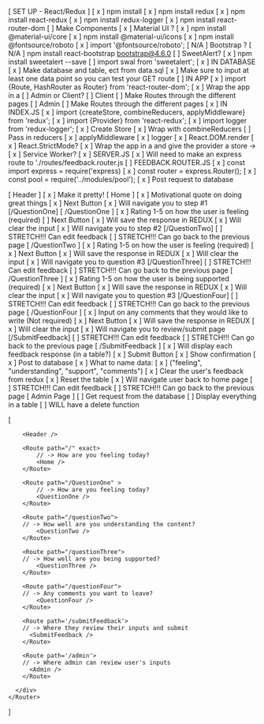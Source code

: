 [ SET UP - React/Redux ]
    [ x ] npm install
    [ x ] npm install redux 
    [ x ] npm install react-redux
    [ x ] npm install redux-logger
    [ x ] npm install react-router-dom
    [  ] Make Components
    [ x ] Material UI ?
        [ x ] npm install @material-ui/core
        [ x ] npm install @material-ui/icons
        [ x ] npm install @fontsource/roboto
            [ x ] import '@fontsource/roboto';
    [ N/A ] Bootstrap ?
        [ N/A ] npm install react-bootstrap bootstrap@4.6.0
    [ ] SweetAlert?
        [ x ] npm install sweetalert --save
        [ ] import swal from 'sweetalert';
    [ x ] IN DATABASE
        [ x ] Make database and table, ect from data.sql
        [ x ] Make sure to input at least one data point so you can test your GET route
    [ ] IN APP
        [ x ] import {Route, HashRouter as Router} from 'react-router-dom';
        [ x ] Wrap the app in a <Router>
        [ ] Admin or Client?
            [ ] Client
                [ ] Make Routes through the different pages
            [ ] Admin
                [ ] Make Routes through the different pages
    [ x ] IN INDEX.JS 
        [ x ] import {createStore, combineReducers, applyMiddleware} from 'redux';
        [ x ] import {Provider} from 'react-redux';
        [ x ] import logger from 'redux-logger';
        [ x ] Create Store
            [ x ] Wrap with combineReducers
                [ ] Pass in reducers
            [ x ] applyMiddleware
                [ x ] logger
        [ x ] React.DOM.render
            [ x ] React.StrictMode?
            [ x ] Wrap the app in a <Provider> and give the provider a store -> <Provider store={store}>
            [ x ] Service Worker?
    [ x ] SERVER.JS
        [ x ] Will need to make an express route to './routes/feedback.router.js
    [ ] FEEDBACK.ROUTER.JS
        [ x ] const import express = require('express)
        [ x ] const router = express.Router();
        [ x ] const pool = require('../modules/pool');
        [ x ] Post request to database

[ Header ] 
    [ x ] Make it pretty!
[ Home ]
    [ x ] Motivational quote on doing great things
    [ x ] Next Button
        [ x ] Will navigate you to step #1 [/QuestionOne]
[ /QuestionOne ]
    [ x ] Rating 1-5 on how the user is feeling (required)
    [ ] Next Button
        [ x ] Will save the response in REDUX
        [ x ] Will clear the input
        [ x ] Will navigate you to step #2 [/QuestionTwo]
    [ ] STRETCH!!! Can edit feedback
    [ ] STRETCH!!! Can go back to the previous page
[ /QuestionTwo ]
    [ x ] Rating 1-5 on how the user is feeling (required)
    [ x ] Next Button
        [ x ] Will save the response in REDUX
        [ x ] Will clear the input
        [ x ] Will navigate you to question #3 [/QuestionThree]
    [ ] STRETCH!!! Can edit feedback
    [ ] STRETCH!!! Can go back to the previous page
[ /QuestionThree ]
    [ x ] Rating 1-5 on how the user is being supported (required)
    [ x ] Next Button
        [ x ] Will save the response in REDUX
        [ x ] Will clear the input
        [ x ] Will navigate you to question #3 [/QuestionFour]
    [ ] STRETCH!!! Can edit feedback
    [ ] STRETCH!!! Can go back to the previous page
[ /QuestionFour ]
    [ x ] Input on any comments that they would like to write (Not required)
    [ x ] Next Button
        [ x ] Will save the response in REDUX
        [ x ] Will clear the input
        [ x ] Will navigate you to review/submit page [/SubmitFeedback]
    [ ] STRETCH!!! Can edit feedback
    [ ] STRETCH!!! Can go back to the previous page
[ /SubmitFeedback ]
    [ x ] Will display each feedback response (in a table?)
    [ x ] Submit Button
        [ x ] Show confirmation
        [ x ] Post to database
            [ x ] What to name data:
                [ x ] ("feeling", "understanding", "support", "comments")
        [ x ] Clear the user's feedback from redux
        [ x ] Reset the table
        [ x ] Will navigate user back to home page
    [ ] STRETCH!!! Can edit feedback
    [ ] STRETCH!!! Can go back to the previous page
[ Admin Page ]
    [ ] Get request from the database
    [ ] Display everything in a table
    [ ] WILL have a delete function




[
    <Router>
      <div className='App'>
           
        <Header />
        
        <Route path="/" exact>
            // -> How are you feeling today?
            <Home />
        </Route>

        <Route path="/QuestionOne" >
            // -> How are you feeling today?
            <QuestionOne />
        </Route>

        <Route path="/questionTwo">
        // -> How well are you understanding the content?
            <QuestionTwo />
        </Route>

        <Route path="/questionThree">
        // -> How well are you being supported?
            <QuestionThree />
        </Route>

        <Route path="/questionFour">
        // -> Any comments you want to leave?
            <QuestionFour />
        </Route>
            
        <Route path='/submitFeedback'>
        // -> Where they review their inputs and submit
          <SubmitFeedback />
        </Route>
        
        <Route path='/admin'>
        // -> Where admin can review user's inputs
          <Admin />
        </Route>

      </div>
    </Router>
]